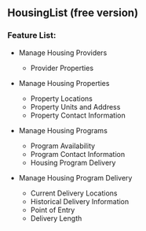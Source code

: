 ## HousingList (free version)

### Feature List:


  * Manage Housing Providers
    - Provider Properties
  
  * Manage Housing Properties
    - Property Locations
    - Property Units and Address
    - Property Contact Information

  * Manage Housing Programs
    - Program Availability
    - Program Contact Information
    - Housing Program Delivery

  * Manage Housing Program Delivery 
    - Current Delivery Locations
    - Historical Delivery Information
    - Point of Entry
    - Delivery Length
